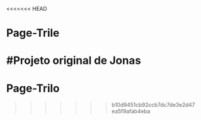 <<<<<<< HEAD
# Page-Trile


#Projeto original de Jonas
=======
# Page-Trilo
>>>>>>> b10d9451cb92ccb7dc7de3e2d47ea5f9afab4eba
